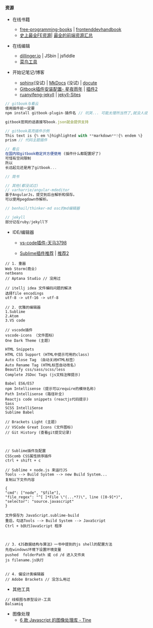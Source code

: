 #### **资源**

* 在线书籍

  * [free-programming-books](https://github.com/vhf/free-programming-books/blob/master/free-programming-books.md) \| [frontenddevhandbook](https://www.gitbook.com/book/dwqs/frontenddevhandbook/details) 
  * [史上最全FE资源](http://www.jianshu.com/p/6cb49271cd2a#)\| [最全的前端资源汇总](https://github.com/helloqingfeng/Awsome-Front-End-learning-resource)

* 在线编辑

  * [dillinger.io](http://dillinger.io/) \| JSbin \| jsfiddle
  * [菜鸟工具](https://c.runoob.com/)

* 开始记笔记/博客

  * [sphinx](http://www.sphinx-doc.org/en/stable/)\(没试\) \| [MkDocs](http://www.mkdocs.org/) \(没试\) \| [docute](https://docute.js.org/#/home)
  * [Gitbook插件安装配置- 星夜雨年](http://www.tuicool.com/articles/JjQ3qm) \| [插件2](http://www.tuicool.com/articles/zee2ui)
  * [ruanyifeng-jekyll](http://www.ruanyifeng.com/blog/2012/08/blogging_with_jekyll.html) \| [jekyll-Sites](https://github.com/jekyll/jekyll/wiki/Sites)

```js
// gitbook与看云
使用插件前一定要
npm install gitbook-plugin-插件名 // 坑哭... 可能太理所当然了,就没人说

gitbook官网的话直接写book.json就会提供支持

// gitbook高亮插件示例
This text is {% em %}highlighted with **markdown**!{% endem %}
prism // 代码主题插件 

// 看云
在国内较gitbook稳定并方便使用 (插件什么都配置好了)
可惜有空间限制
所以
长远起见还是用了gitbook...

// 简书

// 其他(都没试过)
// varharrie/angular-mdeditor
基于AngularJs，提交到后台解析和保存。
可以使用pegdown作解析。

// benhail/thinker-md osc的md编辑器

// jekyll
部分记在ruby/jekyll下


```

* IDE/编辑器

  * [vs-code插件-](http://blog.csdn.net/u011127019/article/details/53158660)[天马3798](http://blog.csdn.net/u011127019)

  * [Sublime插件推荐](http://www.jianshu.com/p/2f30ccd41165)  \| [推荐2](https://www.zhihu.com/question/37342465)

```
// 1. 重器
Web Storm(商业)
netbeans
// Aptana Studio // 没用过

// itellj idea 文件编码问题的解决
选择file encodings 
utf-8 -> utf-16 -> utf-8

// 2. 优雅的编辑器
1.Sublime 
2.Atom
3.VS code

// vscode插件
vscode-icons （文件图标）
One Dark Theme (主题)

HTML Snippets
HTML CSS Support (HTML中提示可用的class)
Auto Close Tag （自动关闭HTML标签）
Auto Rename Tag (HTML标签自动改名)
Beautify css/sass/scss/less
Complete JSDoc Tags (js文档注释提示)

Babel ES6/ES7 
npm Intellisense (提示可以require的模块名称)
Path Intellisense (路径补全)
Reactjs code snippets (reactjs代码提示)
Sass
SCSS IntelliSense
Sublime Babel

// Brackets Light (主题)
// VSCode Great Icons (文件图标)
// Git History (查看git提交记录)



// Sublime插件及配置
CSScomb CSS属性排序插件
ctrl + shift + c

// Sublime + node.js 来运行JS 
Tools --> Build System --> new Build System...
复制以下文件内容

{
"cmd": ["node", "$file"],
"file_regex": "^[ ]*File \"(...*?)\", line ([0-9]*)",
"selector": "source.javascript"
}

文件保存为 JavaScript.sublime-build
重启，勾选Tools --> Build System --> JavaScript
Ctrl + b执行JavaScript 程序



// 3. 《JS数据结构与算法》一书中提到的js shell的配置方法
先在windows环境下设置环境变量
pushed  folderPath 或 cd /d 进入文件夹
js filename.js执行


// 4. 偏设计类编辑器
// Adobe Brackets // 没怎么用过
```

* 其他工具

```
// 线框图与原型设计-工具
Balsamiq
```

* 图像处理
  * [6 款 Javascript 的图像处理库 - Tine](https://juejin.im/post/58c0edac0ce4630054592a78?utm_source=gold_browser_extension)



